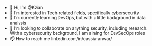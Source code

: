 - 👋 Hi, I’m @Kzian
- 👀 I’m interested in Tech-related fields, specifically cybersecurity
- 🌱 I’m currently learning DevOps, but with a little background in data analysis
- 💞️ I’m looking to collaborate on anything security, including research. With a cybersecurity background, I am aiming for DevSecOps roles
- 📫 How to reach me linkedin.com/in/cassia-anwar/

<!---
Kzian/Kzian is a ✨ special ✨ repository because its `README.md` (this file) appears on your GitHub profile.
You can click the Preview link to take a look at your changes.
--->
